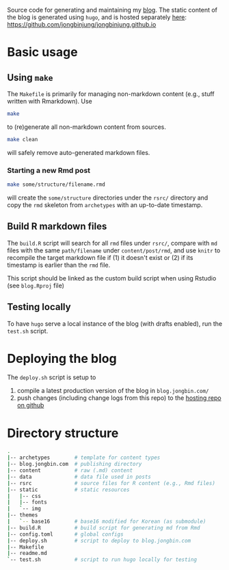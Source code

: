 Source code for generating and maintaining my [blog](http://blog.jongbin.com).
The static content of the blog is generated using `hugo`, and is hosted
separately [here](https://github.com/jongbinjung/jongbinjung.github.io):
https://github.com/jongbinjung/jongbinjung.github.io

# Basic usage

## Using `make`

The `Makefile` is primarily for managing non-markdown content (e.g., stuff
written with Rmarkdown). Use

```bash
make
```

to (re)generate all non-markdown content from sources.

```bash
make clean
```

will safely remove auto-generated markdown files.

### Starting a new Rmd post

```bash
make some/structure/filename.rmd
```

will create the `some/structure` directories under the `rsrc/` directory and
copy the `rmd` skeleton from `archetypes` with an up-to-date timestamp.

## Build R markdown files

The `build.R` script will search for all `rmd` files under `rsrc/`, compare
with `md` files with the same `path/filename` under `content/post/rmd`, and use
`knitr` to recompile the target markdown file if (1) it doesn't exist or (2)
if its timestamp is earlier than the `rmd` file.

This script should be linked as the custom build script when using Rstudio (see
`blog.Rproj` file)

## Testing locally

To have `hugo` serve a local instance of the blog (with drafts enabled), run
the `test.sh` script.

# Deploying the blog

The `deploy.sh` script is setup to

1. compile a latest production version of the blog in `blog.jongbin.com/`
1. push changes (including change logs from this repo) to the
[hosting repo on github](https://github.com/jongbinjung/jongbinjung.github.io)

# Directory structure

```bash
.
|-- archetypes        # template for content types
|-- blog.jongbin.com  # publishing directory
|-- content           # raw (.md) content
|-- data              # data file used in posts
|-- rsrc              # source files for R content (e.g., Rmd files)
|-- static            # static resources
|   |-- css
|   |-- fonts
|   `-- img
|-- themes
|   `-- base16        # base16 modified for Korean (as submodule)
|-- build.R           # build script for generating md from Rmd
|-- config.toml       # global configs
|-- deploy.sh         # script to deploy to blog.jongbin.com
|-- Makefile
|-- readme.md
`-- test.sh           # script to run hugo locally for testing
```
